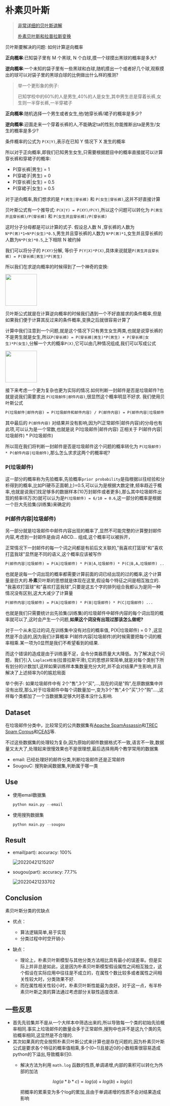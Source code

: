 # 朴素贝叶斯

> [非常详细的贝叶斯讲解](https://www.bilibili.com/video/BV1rq4y1m72f?p=1)
>
> [朴素贝叶斯和拉普拉斯变换](https://zhuanlan.zhihu.com/p/26329951)

贝叶斯要解决的问题: 如何计算逆向概率

**正向概率**:已知袋子里有 M 个黑球, N 个白球,摸一个球摸出黑球的概率是多大?

**逆向概率**:一个未知的袋子里有一些黑球和白球,随机摸出一个或者好几个球,观察摸出的球可以对袋子里的黑球白球的比例做出什么样的推测?

> 举一个更形象的例子:
>
> 已知学校中的60%的人是男生,40%的人是女生,其中男生总是穿着长裤,女生则一半穿长裤,一半穿裙子

**正向概率**:随机选择一个男生或者女生,他/她穿长裤/裙子的概率是多少?

**逆向概率**:迎面走来一个穿着长裤的人,不能确定ta的性别,你能推断出ta是男生/女生的概率是多少?

条件概率的公式为 `P(X|Y)`,表示在已知 Y 情况下 X 发生的概率

所以对于正向概率,即我们已知男生女生,只需要根据题目中的概率直接就可以计算穿长裤和穿裙子的概率:

- P(穿长裤|男生) = 1
- P(穿裙子|男生) = 0
- P(穿长裤|女生) = 0.5
- P(穿裙子|女生) = 0.5

对于逆向概率,我们想求的是 `P(男生|穿长裤)` 和 `P(女生|穿长裤)`,这并不好直接计算

贝叶斯公式有一个推导式: `P(X|Y) = P(XY)/P(Y)`,所以这个问题可以转化为 `P(男生并且穿长裤)/P(穿长裤)` 和 `P(女生并且穿长裤)/P(穿长裤)`

这时分子分母都是可以计算的式子. 假设总人数 N ,穿长裤的人数为 `N*P(男)*1+N*P(女生)*0.5`,男生并且穿长裤的人数为 `N*P(男)*1`,女生并且穿长裤的人数为`N*P(女)*0.5`,上下相除 N 被约掉

我们可以将分子的 `P(XY)`分解, 等价于 `P(Y|X)*P(X)`,具体来说就是`P(男生并且穿长裤) = P(穿长裤|男生)*P(男生)`

所以我们在求逆向概率的时候得到了一个神奇的变换:

<img src="https://raw.githubusercontent.com/learner-lu/picbed/master/20220421233954.png" height ="100">

贝叶斯公式就是在计算逆向概率的时候我们遇到一个不好直接求的条件概率,但是如果我们便于计算其反过来的条件概率,变换之后就很容易计算了

计算中我们注意到一个问题,就是这个情况下只有男生女生两类,也就是说穿长裤的不是男生就是女生,所以`P(穿长裤) = P(穿长裤|男生)*P(男生) + P(穿长裤|女生)*P(女生)`,分解一个大的概率`P(X)`,它可以由几种情况组成,我们可以写成公式

<img src="https://raw.githubusercontent.com/learner-lu/picbed/master/20220420151624.png" height="100">

接下来考虑一个更为复杂也更为实际的情况.如何判断一封邮件是否是垃圾邮件?也就是说我们需要求出 `P(垃圾邮件|邮件内容)`,很显然这个概率明显不好求. 我们使用贝叶斯公式

```txt
P(垃圾邮件|邮件内容) = P(垃圾邮件和邮件内容) / P(邮件内容) = P(邮件内容|垃圾邮件) * P(垃圾邮件) / P(邮件内容)
```

其中最后的 `P(邮件内容)` 对结果并没有影响,因为P(正常邮件|邮件内容)的分母也有此项,可以认为是一个常数,也就是说 P(垃圾邮件|邮件内容) 正相关于 P(邮件内容|垃圾邮件) * P(垃圾邮件)

所以现在我们将判断一封邮件是否是垃圾邮件这个问题的概率转化为 `P(垃圾邮件) * P(邮件内容|垃圾邮件)`,那么怎么求求这两个的概率呢?

### P(垃圾邮件)

这一部分的概率称为先验概率,先验概率`prior probability`是指根据以往经验和分析得到的概率,比如P(硬币正面朝上)=0.5,可以认为是根据大数定律,频率趋近于概率,也就是说我们找足够多的数据样本(10万封邮件或者更多),那么其中垃圾邮件出现的频率(6万次)就可以认为是`P(垃圾邮件) = 6/10 = 0.6`,这一部分的概率是根据一个巨大先验集(训练集)来确定的

### P(邮件内容|垃圾邮件)

另一部分就是垃圾邮件中邮件内容出现的概率了,显然不可能完整的计算整封邮件内容,考虑到一封邮件是由词 ABCD... 组成,这个概率可以被拆开，

正常情况下一封邮件的每一个词之间都是有前后文关联的,"我喜欢打篮球"和"喜欢打蓝我球"显然是不同的语义,这个概率应该被写作

```txt
P(邮件内容|垃圾邮件) = P(A|垃圾邮件) * P(B|A,垃圾邮件) * P(C|B,A,垃圾邮件) ....
```

也就是说每一个词出现的概率都需要计算前面的词已经出现的过的概率,这个计算量是巨大的.**朴素**贝叶斯的思想就是体现在这里,假设每个特征之间是相互独立的. "我喜欢打篮球"和"喜欢打蓝我球",只要是这五个字的排列组合我都认为是同一种情况没有区别,这大大减少了计算量

```txt
P(邮件内容|垃圾邮件) = P(A|垃圾邮件) * P(B|垃圾邮件) * P(C|垃圾邮件) ...
```

也就是我们只需要统计出先验集(训练集)的垃圾邮件中邮件内容的每个词出现的概率就可以了,这时会产生一个问题,**如果这个词没有出现过那该怎么做呢?**

对于一个从未见过的词,在训练集中没有对应的概率值, P(X|垃圾邮件) = 0 ? ,这显然是不合适的,因为我们计算概率 P(邮件内容|垃圾邮件)的时候需要把每个词的概率相乘.某一项为0显然是我们不希望看到的结果.

而这个错误的造成是由于训练量不足，会令分类器质量大大降低。为了解决这个问题，我们引入 `Laplace校准`(拉普拉斯平滑),它的思想非常简单,就是对每个类别下所有划分的计数加1,这样如果训练样本集数量充分大时,并不会对结果产生影响,并且解决了上述频率为0的尴尬局面

举个例子: 如果垃圾邮件中有 2个"售",3个"买",...,现在的词是"购",在原数据集中并没有出现,那么对于垃圾邮件中每个词数量加一,变为3个"售",4个"买",1个"购"....,这样每个类都加了一个当数据集足够大时基本没什么影响.

## Dataset

在垃圾邮件分类中，比较常见的公共数据集有[Apache SpamAssassin](https://spamassassin.apache.org/old/publiccorpus/)和[TREC Spam Corpus](https://trec.nist.gov/data/spam.html)和[CEAS](https://plg.uwaterloo.ca/~gvcormac/ceascorpus/)等.

不过这些数据集的处理较为复杂,因为原始的邮件数据格式不一致,语言不一致,数据量又太大了,处理起来很慢效果也不是很理想,最后选择用两个教学常用的数据集

- email: 已经处理好的邮件分类,判断垃圾邮件还是正常邮件
- SougouC: 搜狗新闻数据集,判断属于哪一类

## Use

- 使用email数据集

  ```python
  python main.py --email
  ```

- 使用搜狗数据集

  ```python
  python main.py --sougou
  ```

## Result

- email(part):  accuracy: 100%

  ![20220421215207](https://raw.githubusercontent.com/learner-lu/picbed/master/20220421215207.png)

- sougou(part): accuracy: 77.7%

  ![20220421233702](https://raw.githubusercontent.com/learner-lu/picbed/master/20220421233702.png)

## Conclusion

素贝叶斯分类的优缺点

- 优点：
  - 算法逻辑简单,易于实现
  - 分类过程中时空开销小

- 缺点：

  - 理论上，朴素贝叶斯模型与其他分类方法相比具有最小的误差率。但是实际上并非总是如此，这是因为朴素贝叶斯模型假设属性之间相互独立，这个假设在实际应用中往往是不成立的，在属性个数比较多或者属性之间相关性较大时，分类效果不好.
  - 而在属性相关性较小时，朴素贝叶斯性能最为良好。对于这一点，有半朴素贝叶斯之类的算法通过考虑部分关联性适度改进.

## 一些反思

- 首先先验集并不是从一个大样本中筛选出来的,所以导致每一个类的初始先验概率相同.事实上垃圾邮件的数量会多于正常邮件,搜狗中也并不是这九个类的先验概率相同,这显然是不合理的.
- 其次如果真的完全按照朴素贝叶斯公式来计算也是存在问题的,因为朴素贝叶斯公式是要求各个特征的概率值相乘,多个(0~1)且接近0的小数相乘很容易造成python的下溢出,导致概率归0.
  - 解决方法为利用 `math.log` 函数的性质,单调递增,内部的乘积可以转化为外部的加法
  
    ```math
    log(a*b*c) = log(a)+log(b)+log(c)
    ```

    把概率的累乘变为多个log的累加,且由于单调递增的性质不会对结果造成影响
